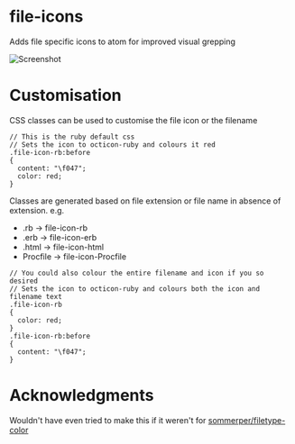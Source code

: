 # file-icons

Adds file specific icons to atom for improved visual grepping

![Screenshot](https://raw.githubusercontent.com/DanBrooker/file-icons/master/file-icons.png)

# Customisation

CSS classes can be used to customise the file icon or the filename

    // This is the ruby default css
    // Sets the icon to octicon-ruby and colours it red
    .file-icon-rb:before
    {
      content: "\f047";
      color: red;
    }

Classes are generated based on file extension or file name in absence of extension.
e.g.
* .rb      -> file-icon-rb
* .erb     -> file-icon-erb
* .html    -> file-icon-html
* Procfile -> file-icon-Procfile

```
// You could also colour the entire filename and icon if you so desired
// Sets the icon to octicon-ruby and colours both the icon and filename text
.file-icon-rb
{
  color: red;
}
.file-icon-rb:before
{
  content: "\f047";
}
```

# Acknowledgments
Wouldn't have even tried to make this if it weren't for [sommerper/filetype-color](https://github.com/sommerper/filetype-color)
